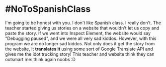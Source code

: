 # #NoToSpanishClass
I'm going to be honest with you. I don't like Spanish class. I really don't. The teacher started giving us stories on a website that wouldn't let us copy and paste the story. If we went into Inspect Element, the website would say "Debugging paused", and we were all very sad kiddos. However, with this program we are no longer sad kiddos. Not only does it get the story from the website, it **translates it** using some sort of Google Translate API and gives me the idot trucking story! This teacher and website think they can outsmart me: think again noobs :D
